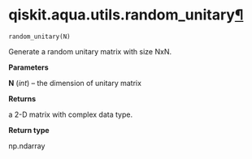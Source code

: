 <span id="qiskit-aqua-utils-random-unitary" />

# qiskit.aqua.utils.random\_unitary[¶](#qiskit-aqua-utils-random-unitary "Permalink to this headline")

<span id="undefined" />

`random_unitary(N)`

Generate a random unitary matrix with size NxN.

**Parameters**

**N** (*int*) – the dimension of unitary matrix

**Returns**

a 2-D matrix with complex data type.

**Return type**

np.ndarray

